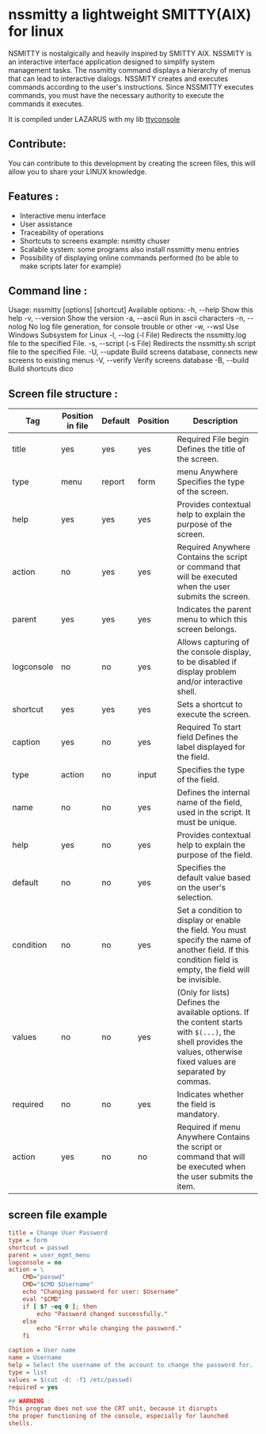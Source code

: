 # nssmitty a lightweight SMITTY(AIX) for linux

NSMITTY is nostalgically and heavily inspired by SMITTY AIX.
NSSMITY is an interactive interface application designed to
simplify system management tasks. The nssmitty command displays
a hierarchy of menus that can lead to interactive dialogs.
NSSMITY creates and executes commands according to the user's
instructions. Since NSSMITTY executes commands, you must have
the necessary authority to execute the commands it executes.

It is compiled under LAZARUS with my lib [ttyconsole](https://github.com/neuts-jl/ttyconsole)

## Contribute: 
You can contribute to this development by creating the screen files, 
this will allow you to share your LINUX knowledge.

## Features : 
- Interactive menu interface
- User assistance
- Traceability of operations
- Shortcuts to screens example: nsmitty chuser
- Scalable system: some programs also install nssmitty menu entries
- Possibility of displaying online commands performed
 (to be able to make scripts later for example)

## Command line :
Usage: nssmitty [options] [shortcut]
Available options:
  -h, --help      Show this help
  -v, --version   Show the version
  -a, --ascii     Run in ascii characters
  -n, --nolog     No log file generation, for console trouble or other
  -w, --wsl       Use Windows Subsystem for Linux
  -l, --log       (-l File) Redirects the nssmitty.log file to the specified File.
  -s, --script    (-s File) Redirects the nssmitty.sh script file to the specified File.
  -U, --update    Build screens database, connects new screens to existing menus
  -V, --verify    Verify screens database
  -B, --build     Build shortcuts dico

## Screen file structure :
| Tag        | Position in file | Default | Position  | Description                                                                                  |
|------------|----------------|---------|-----------|----------------------------------------------------------------------------------------------|
| title      | yes            | yes     | yes       | Required File begin Defines the title of the screen.                                         |
| type       | menu           | report  | form      | menu Anywhere Specifies the type of the screen.                                              |
| help       | yes            | yes     | yes       | Provides contextual help to explain the purpose of the screen.                               |
| action     | no             | yes     | yes       | Required Anywhere Contains the script or command that will be executed when the user submits the screen. |
| parent     | yes            | yes     | yes       | Indicates the parent menu to which this screen belongs.                                      |
| logconsole | no             | no      | yes       | Allows capturing of the console display, to be disabled if display problem and/or interactive shell. |
| shortcut   | yes            | yes     | yes       | Sets a shortcut to execute the screen.                                                      |
| caption    | yes            | no      | yes       | Required To start field Defines the label displayed for the field.                          |
| type       | action         | no      | input     | Specifies the type of the field.                                                            |
| name       | no             | no      | yes       | Defines the internal name of the field, used in the script. It must be unique.              |
| help       | yes            | no      | yes       | Provides contextual help to explain the purpose of the field.                               |
| default    | no             | no      | yes       | Specifies the default value based on the user's selection.                                  |
| condition  | no             | no      | yes       | Set a condition to display or enable the field. You must specify the name of another field. If this condition field is empty, the field will be invisible. |
| values     | no             | no      | yes       | (Only for lists) Defines the available options. If the content starts with `$(...)`, the shell provides the values, otherwise fixed values are separated by commas. |
| required   | no             | no      | yes       | Indicates whether the field is mandatory.                                                   |
| action     | yes            | no      | no        | Required if menu Anywhere Contains the script or command that will be executed when the user submits the item. |

## screen file example
```ini
title = Change User Password
type = form
shortcut = passwd
parent = user_mgmt_menu
logconsole = no
action = \
    CMD="passwd"
    CMD="$CMD $Username"
    echo "Changing password for user: $Username"
    eval "$CMD"
    if [ $? -eq 0 ]; then
        echo "Password changed successfully."
    else
        echo "Error while changing the password."
    fi

caption = User name
name = Username
help = Select the username of the account to change the password for.
type = list
values = $(cut -d: -f1 /etc/passwd)
required = yes

## WARNING : 
This program does not use the CRT unit, because it disrupts
the proper functioning of the console, especially for launched
shells.
